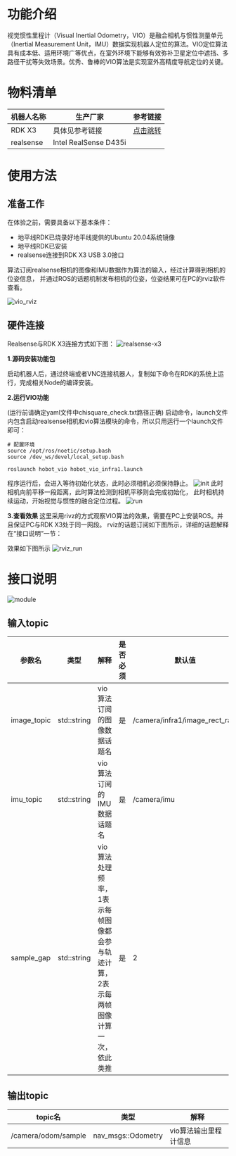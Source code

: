 # 功能介绍

视觉惯性里程计（Visual Inertial Odometry，VIO）是融合相机与惯性测量单元（Inertial Measurement Unit，IMU）数据实现机器人定位的算法。VIO定位算法具有成本低、适用环境广等优点，在室外环境下能够有效弥补卫星定位中遮挡、多路径干扰等失效场景。优秀、鲁棒的VIO算法是实现室外高精度导航定位的关键。


# 物料清单

| 机器人名称          | 生产厂家 | 参考链接                                                     |
| :------------------ | -------- | ------------------------------------------------------------ |
| RDK X3             | 具体见参考链接 | [点击跳转](https://developer.horizon.cc/sunrise) |
| realsense          | Intel RealSense D435i |             |

# 使用方法

## 准备工作

在体验之前，需要具备以下基本条件：

- 地平线RDK已烧录好地平线提供的Ubuntu 20.04系统镜像
- 地平线RDK已安装
- realsense连接到RDK X3 USB 3.0接口

算法订阅realsense相机的图像和IMU数据作为算法的输入，经过计算得到相机的位姿信息，
并通过ROS的话题机制发布相机的位姿，位姿结果可在PC的rviz软件查看。

![vio_rviz](./imgs/hobot_vio_rviz.jpeg)
## 硬件连接
Realsense与RDK X3连接方式如下图：
 ![realsense-x3](./imgs/realsense-x3.jpg)
 
**1.源码安装功能包**

启动机器人后，通过终端或者VNC连接机器人，复制如下命令在RDK的系统上运行，完成相关Node的编译安装。
 
**2.运行VIO功能**

(运行前请确定yaml文件中chisquare_check.txt路径正确)
启动命令，launch文件内包含启动realsense相机和vio算法模块的命令，所以只用运行一个launch文件即可：

```shell
# 配置环境
source /opt/ros/noetic/setup.bash
source /dev_ws/devel/local_setup.bash

roslaunch hobot_vio hobot_vio_infra1.launch 
```

程序运行后，会进入等待初始化状态，此时必须相机必须保持静止。
 ![init](./imgs/init.png)
此时相机向前平移一段距离，此时算法检测到相机平移则会完成初始化，
此时相机持续运动，开始视觉与惯性的融合定位过程。
 ![run](./imgs/run.png)

**3.查看效果**
这里采用rivz的方式观察VIO算法的效果，需要在PC上安装ROS。并且保证PC与RDK X3处于同一网段。
rviz的话题订阅如下图所示，详细的话题解释在“接口说明”一节：

 效果如下图所示
![rviz_run](./imgs/tf.jpg)

# 接口说明

 ![module](./imgs/module.png)


## 输入topic
| 参数名 | 类型 | 解释  | 是否必须 | 默认值 |
| ----- | ----| -----| ------- | -----|
| image_topic  | std::string | vio算法订阅的图像数据话题名  | 是 | /camera/infra1/image_rect_raw |
| imu_topic    | std::string | vio算法订阅的IMU数据话题名  | 是 | /camera/imu  |
| sample_gap  | std::string | vio算法处理频率，1表示每帧图像都会参与轨迹计算，2表示每两帧图像计算一次，依此类推 | 是  | 2 |

## 输出topic

| topic名 | 类型 | 解释  |
| ----- | ----| -----| 
| /camera/odom/sample | nav_msgs::Odometry | vio算法输出里程计信息  |


